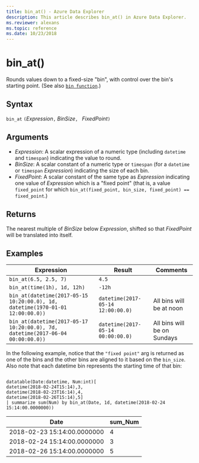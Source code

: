 ```yaml
---
title: bin_at() - Azure Data Explorer
description: This article describes bin_at() in Azure Data Explorer.
ms.reviewer: alexans
ms.topic: reference
ms.date: 10/23/2018
---
```

# bin_at()

Rounds values down to a fixed-size "bin", with control over the bin's starting point.
(See also [`bin function`](./binfunction.md).)

## Syntax

`bin_at` `(`*Expression*`,` *BinSize*`, ` *FixedPoint*`)`

## Arguments

* *Expression*: A scalar expression of a numeric type (including `datetime` and `timespan`)
  indicating the value to round.
* *BinSize*: A scalar constant of a numeric type or `timespan` (for a `datetime` or `timespan` *Expression*) indicating
  the size of each bin.
* *FixedPoint*: A scalar constant of the same type as *Expression* indicating
  one value of *Expression* which is a "fixed point" (that is, a value `fixed_point`
  for which `bin_at(fixed_point, bin_size, fixed_point) == fixed_point`.)

## Returns

The nearest multiple of *BinSize* below *Expression*, shifted so that *FixedPoint*
will be translated into itself.

## Examples

|Expression                                                                    |Result                           |Comments                   |
|------------------------------------------------------------------------------|---------------------------------|---------------------------|
|`bin_at(6.5, 2.5, 7)`                                                         |`4.5`                            ||
|`bin_at(time(1h), 1d, 12h)`                                                   |`-12h`                           ||
|`bin_at(datetime(2017-05-15 10:20:00.0), 1d, datetime(1970-01-01 12:00:00.0))`|`datetime(2017-05-14 12:00:00.0)`|All bins will be at noon   |
|`bin_at(datetime(2017-05-17 10:20:00.0), 7d, datetime(2017-06-04 00:00:00.0))`|`datetime(2017-05-14 00:00:00.0)`|All bins will be on Sundays|

In the following example, notice that the `"fixed point"` arg is returned as one of the bins and the other bins are aligned to it based on the `bin_size`. Also note that each datetime bin represents the starting time of that bin:

<!-- csl: https://help.kusto.windows.net/Samples -->
```kusto

datatable(Date:datetime, Num:int)[
datetime(2018-02-24T15:14),3,
datetime(2018-02-23T16:14),4,
datetime(2018-02-26T15:14),5]
| summarize sum(Num) by bin_at(Date, 1d, datetime(2018-02-24 15:14:00.0000000)) 
```

|Date|sum_Num|
|---|---|
|2018-02-23 15:14:00.0000000|4|
|2018-02-24 15:14:00.0000000|3|
|2018-02-26 15:14:00.0000000|5|
